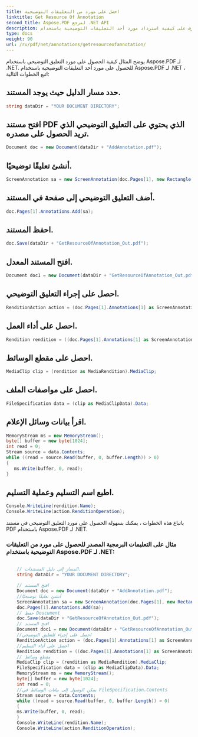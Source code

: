 ```yaml
---
title: احصل على مورد من التعليقات التوضيحية
linktitle: Get Resource Of Annotation
second_title: Aspose.PDF لمرجع .NET API
description: تعرف على كيفية استرداد مورد أحد التعليقات التوضيحية باستخدام Aspose.PDF for .NET باستخدام هذا الدليل التفصيلي خطوة بخطوة.
type: docs
weight: 90
url: /ru/pdf/net/annotations/getresourceofannotation/
---
```


يوضح المثال كيفية الحصول على مورد التعليق التوضيحي باستخدام Aspose.PDF لـ .NET. للحصول على مورد أحد التعليقات التوضيحية باستخدام Aspose.PDF لـ .NET ، اتبع الخطوات التالية:

## حدد مسار الدليل حيث يوجد المستند.

```csharp
string dataDir = "YOUR DOCUMENT DIRECTORY";
```

## افتح مستند PDF الذي يحتوي على التعليق التوضيحي الذي تريد الحصول على مصدره.

```csharp
Document doc = new Document(dataDir + "AddAnnotation.pdf");
```

## أنشئ تعليقًا توضيحيًا.

```csharp
ScreenAnnotation sa = new ScreenAnnotation(doc.Pages[1], new Rectangle(100, 400, 300, 600), dataDir + "AddSwfFileAsAnnotation.swf");
```

## أضف التعليق التوضيحي إلى صفحة في المستند.

```csharp
doc.Pages[1].Annotations.Add(sa);
```

## احفظ المستند.

```csharp
doc.Save(dataDir + "GetResourceOfAnnotation_Out.pdf");
```

## افتح المستند المعدل.

```csharp
Document doc1 = new Document(dataDir + "GetResourceOfAnnotation_Out.pdf");
```

## احصل على إجراء التعليق التوضيحي.

```csharp
RenditionAction action = (doc.Pages[1].Annotations[1] as ScreenAnnotation).Action as RenditionAction;
```

## احصل على أداء العمل.

```csharp
Rendition rendition = ((doc.Pages[1].Annotations[1] as ScreenAnnotation).Action as RenditionAction).Rendition;
```

## احصل على مقطع الوسائط.

```csharp
MediaClip clip = (rendition as MediaRendition).MediaClip;
```

## احصل على مواصفات الملف.

```csharp
FileSpecification data = (clip as MediaClipData).Data;
```

## اقرأ بيانات وسائل الإعلام.

```csharp
MemoryStream ms = new MemoryStream();
byte[] buffer = new byte[1024];
int read = 0;
Stream source = data.Contents;
while ((read = source.Read(buffer, 0, buffer.Length)) > 0)
{
   ms.Write(buffer, 0, read);
}
```

## اطبع اسم التسليم وعملية التسليم.

```csharp
Console.WriteLine(rendition.Name);
Console.WriteLine(action.RenditionOperation);
```

باتباع هذه الخطوات ، يمكنك بسهولة الحصول على مورد التعليق التوضيحي في مستند PDF باستخدام Aspose.PDF لـ .NET.

### مثال على التعليمات البرمجية المصدر للحصول على مورد من التعليقات التوضيحية باستخدام Aspose.PDF لـ .NET:

```csharp

	// المسار إلى دليل المستندات.
	string dataDir = "YOUR DOCUMENT DIRECTORY";

	// افتح المستند
	Document doc = new Document(dataDir + "AddAnnotation.pdf");
	//أنشئ تعليقًا توضيحيًا
	ScreenAnnotation sa = new ScreenAnnotation(doc.Pages[1], new Rectangle(100, 400, 300, 600), dataDir + "AddSwfFileAsAnnotation.swf");
	doc.Pages[1].Annotations.Add(sa);
	// حفظ Doucument
	doc.Save(dataDir + "GetResourceOfAnnotation_Out.pdf");
	// افتح المستند
	Document doc1 = new Document(dataDir + "GetResourceOfAnnotation_Out.pdf");
	//احصل على إجراء للتعليق التوضيحي
	RenditionAction action = (doc.Pages[1].Annotations[1] as ScreenAnnotation).Action as RenditionAction;
	//احصل على أداء التسليم
	Rendition rendition = ((doc.Pages[1].Annotations[1] as ScreenAnnotation).Action as RenditionAction).Rendition;
	// مقطع وسائط
	MediaClip clip = (rendition as MediaRendition).MediaClip;
	FileSpecification data = (clip as MediaClipData).Data;
	MemoryStream ms = new MemoryStream();
	byte[] buffer = new byte[1024];
	int read = 0;
	//يمكن الوصول إلى بيانات الوسائط في FileSpecification.Contents
	Stream source = data.Contents;
	while ((read = source.Read(buffer, 0, buffer.Length)) > 0)
	{
	ms.Write(buffer, 0, read);
	}
	Console.WriteLine(rendition.Name);
	Console.WriteLine(action.RenditionOperation);

```